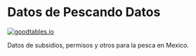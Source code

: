 # Datos de Pescando Datos

[![goodtables.io](https://goodtables.io/badge/github/pescandodatos/datos.svg)](https://goodtables.io/github/pescandodatos/datos)

Datos de subsidios, permisos y otros para la pesca en Mexico.
